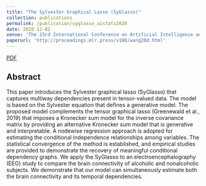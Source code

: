 ```yaml
---
title: "The Sylvester Graphical Lasso (SyGlasso)"
collection: publications
permalink: /publication/syglasso_aistats2020
date: 2020-12-02
venue: 'The 23rd International Conference on Artificial Intelligence and Statistics (AISTATS 2020)'
paperurl: 'http://proceedings.mlr.press/v108/wang20d.html'
---
```


[PDF](https://arxiv.org/pdf/2002.00288.pdf)

## Abstract
This paper introduces the Sylvester graphical lasso (SyGlasso) that captures multiway dependencies present in tensor-valued data. The model is based on the Sylvester equation that defines a generative model. The proposed model complements the tensor graphical lasso (Greenewald et al., 2019) that imposes a Kronecker sum model for the inverse covariance matrix by providing an alternative Kronecker sum model that is generative and interpretable. A nodewise regression approach is adopted for estimating the conditional independence relationships among variables. The statistical convergence of the method is established, and empirical studies are provided to demonstrate the recovery of meaningful conditional dependency graphs. We apply the SyGlasso to an electroencephalography (EEG) study to compare the brain connectivity of alcoholic and nonalcoholic subjects. We demonstrate that our model can simultaneously estimate both the brain connectivity and its temporal dependencies.
